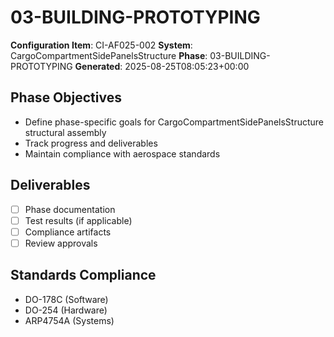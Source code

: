 # 03-BUILDING-PROTOTYPING

**Configuration Item**: CI-AF025-002
**System**: CargoCompartmentSidePanelsStructure
**Phase**: 03-BUILDING-PROTOTYPING
**Generated**: 2025-08-25T08:05:23+00:00

## Phase Objectives
- Define phase-specific goals for CargoCompartmentSidePanelsStructure structural assembly
- Track progress and deliverables
- Maintain compliance with aerospace standards

## Deliverables
- [ ] Phase documentation
- [ ] Test results (if applicable)
- [ ] Compliance artifacts
- [ ] Review approvals

## Standards Compliance
- DO-178C (Software)
- DO-254 (Hardware)
- ARP4754A (Systems)

